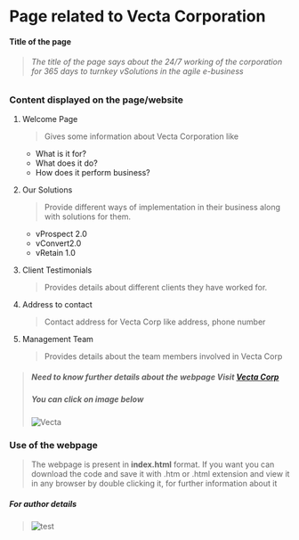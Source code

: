 # Page related to Vecta Corporation
   #### Title of the page
  > ######  The title of the page says about the 24/7 working of the corporation for 365 days to turnkey vSolutions in the agile e-business
 ### Content displayed on the page/website
  1. Welcome Page
     > Gives some information about Vecta Corporation like 
        * What is it for?
        * What does it do?
        * How does it perform business?
  2. Our Solutions
     > Provide different ways of implementation in their business along with solutions for them.
  
      * vProspect 2.0
      * vConvert2.0
      * vRetain 1.0
 3. Client Testimonials
    > Provides details about different clients they have worked for.
 4. Address to contact
    > Contact address for Vecta Corp like address, phone number
 5. Management Team
    > Provides details about the team members involved in Vecta Corp
 
 > ##### Need to know further details about the webpage Visit [**_Vecta Corp_** ](https://acw-group.com.hk/acw_distribution/events/VectaCorp/aboutus.htm)
 > ##### You can click on image below
 > ![Vecta](https://upload.wikimedia.org/wikipedia/commons/5/56/Tiger.50.jpg)
 
 ### Use of the webpage
  > The webpage is present in **index.html** format. If you want you can download the code and save it with .htm or .html extension and view it in any browser by double clicking it, for further information about it
 
 ##### For author details
 > ![test](https://github.com/favicon.ico)
